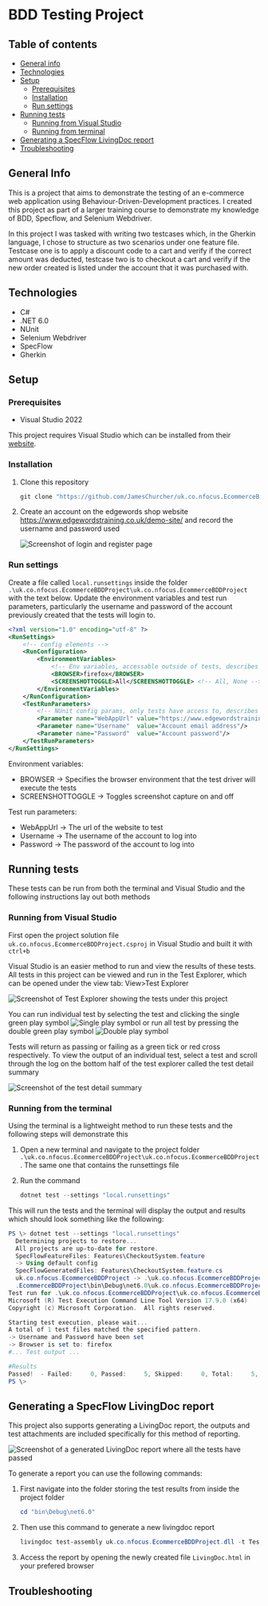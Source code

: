 # BDD Testing Project
## Table of contents
* [General info](#general-info)
* [Technologies](#technologies)
* [Setup](#setup)
  * [Prerequisites](#prerequisites)
  * [Installation](#installation)
  * [Run settings](#run-settings)
* [Running tests](#running-tests)
  * [Running from Visual Studio](#running-from-visual-studio)
  * [Running from terminal](#running-from-the-terminal)
* [Generating a SpecFlow LivingDoc report](#generating-a-specflow-livingdoc-report)
* [Troubleshooting](#troubleshooting)

## General Info
This is a project that aims to demonstrate the testing of an e-commerce web application using Behaviour-Driven-Development practices. I created this project as part of a larger training course to demonstrate my knowledge of BDD, Specflow, and Selenium Webdriver.

In this project I was tasked with writing two testcases which, in the Gherkin language, I chose to structure as two scenarios under one feature file. Testcase one is to apply a discount code to a cart and verify if the correct amount was deducted, testcase two is to checkout a cart and verify if the new order created is listed under the account that it was purchased with.

## Technologies
* C#
* .NET 6.0
* NUnit
* Selenium Webdriver
* SpecFlow
* Gherkin

## Setup

### Prerequisites

* Visual Studio 2022

This project requires Visual Studio which can be installed from their [website](https://visualstudio.microsoft.com/downloads/).

### Installation

1. Clone this repository
   ```powershell
   git clone "https://github.com/JamesChurcher/uk.co.nfocus.EcommerceBDDProject.git"
   ```

2. Create an account on the edgewords shop website https://www.edgewordstraining.co.uk/demo-site/ and record the username and password used

    ![Screenshot of login and register page][AccountPage]

### Run settings

Create a file called `local.runsettings` inside the folder `.\uk.co.nfocus.EcommerceBDDProject\uk.co.nfocus.EcommerceBDDProject` with the text below. Update the environment variables and test run parameters, particularly the username and password of the account previously created that the tests will login to.
   ```xml
   <?xml version="1.0" encoding="utf-8" ?>
   <RunSettings>
       <!-- config elements -->
       <RunConfiguration>
           <EnvironmentVariables>
               <!-- Env variables, accessable outside of tests, describes environment -->
               <BROWSER>firefox</BROWSER>
               <SCREENSHOTTOGGLE>All</SCREENSHOTTOGGLE> <!-- All, None -->
           </EnvironmentVariables>
       </RunConfiguration>
       <TestRunParameters>
           <!-- NUnit config params, only tests have access to, describes tests -->
           <Parameter name="WebAppUrl" value="https://www.edgewordstraining.co.uk/demo-site/"/>
           <Parameter name="Username"  value="Account email address"/>
           <Parameter name="Password"  value="Account password"/>
       </TestRunParameters>
   </RunSettings>
   ```

   Environment variables: 
   * BROWSER -> Specifies the browser environment that the test driver will execute the tests
   * SCREENSHOTTOGGLE -> Toggles screenshot capture on and off

   Test run parameters:
   * WebAppUrl -> The url of the website to test
   * Username -> The username of the account to log into
   * Password -> The password of the account to log into

## Running tests

These tests can be run from both the terminal and Visual Studio and the following instructions lay out both methods

### Running from Visual Studio

First open the project solution file `uk.co.nfocus.EcommerceBDDProject.csproj` in Visual Studio and built it with `ctrl+b`

Visual Studio is an easier method to run and view the results of these tests. All tests in this project can be viewed and run in the Test Explorer, which can be opened under the view tab: View>Test Explorer

![Screenshot of Test Explorer showing the tests under this project][TestExplorer]

You can run individual test by selecting the test and clicking the single green play symbol ![Single play symbol][SinglePlaySymbol] or run all test by pressing the double green play symbol ![Double play symbol][DoublePlaySymbol]

Tests will return as passing or failing as a green tick or red cross respectively. To view the output of an individual test, select a test and scroll through the log on the bottom half of the test explorer called the test detail summary

![Screenshot of the test detail summary][TestDetailSummary]

### Running from the terminal

Using the terminal is a lightweight method to run these tests and the following steps will demonstrate this

1. Open a new terminal and navigate to the project folder `.\uk.co.nfocus.EcommerceBDDProject\uk.co.nfocus.EcommerceBDDProject`. The same one that contains the runsettings file

2. Run the command
   ```powershell
   dotnet test --settings "local.runsettings"
   ```

This will run the tests and the terminal will display the output and results which should look something like the following:
```powershell
PS \> dotnet test --settings "local.runsettings"
  Determining projects to restore...
  All projects are up-to-date for restore.
  SpecFlowFeatureFiles: Features\CheckoutSystem.feature
  -> Using default config
  SpecFlowGeneratedFiles: Features\CheckoutSystem.feature.cs
  uk.co.nfocus.EcommerceBDDProject -> .\uk.co.nfocus.EcommerceBDDProject\uk.co.nfocus
  .EcommerceBDDProject\bin\Debug\net6.0\uk.co.nfocus.EcommerceBDDProject.dll
Test run for .\uk.co.nfocus.EcommerceBDDProject\uk.co.nfocus.EcommerceBDDProject\bin\Debug\net6.0\uk.co.nfocus.EcommerceBDDProject.dll (.NETCoreApp,Version=v6.0)
Microsoft (R) Test Execution Command Line Tool Version 17.9.0 (x64)
Copyright (c) Microsoft Corporation.  All rights reserved.

Starting test execution, please wait...
A total of 1 test files matched the specified pattern.
-> Username and Password have been set
-> Browser is set to: firefox
#... Test output ...

#Results
Passed!  - Failed:     0, Passed:     5, Skipped:     0, Total:     5, Duration: 1 m 49 s - uk.co.nfocus.EcommerceBDDProject.dll (net6.0)
PS \>
```

## Generating a SpecFlow LivingDoc report

This project also supports generating a LivingDoc report, the outputs and test attachments are included specifically for this method of reporting.

![Screenshot of a generated LivingDoc report where all the tests have passed][LivingDocReport]

To generate a report you can use the following commands:

1. First navigate into the folder storing the test results from inside the project folder
   ```powershell
   cd "bin\Debug\net6.0"
   ```

2. Then use this command to generate a new livingdoc report
   ```powershell
   livingdoc test-assembly uk.co.nfocus.EcommerceBDDProject.dll -t TestExecution.json
   ```

3. Access the report by opening the newly created file `LivingDoc.html` in your prefered browser

## Troubleshooting


[AccountPage]: ./README-Assets/AccountPage.png
[TestExplorer]: ./README-Assets/TestExplorer.png
[SinglePlaySymbol]: ./README-Assets/RunIndividualTests.png
[DoublePlaySymbol]: ./README-Assets/RunAllTests.png
[TestDetailSummary]: ./README-Assets/TestDetailSummary.png
[LivingDocReport]: ./README-Assets/LivingDocReport.png